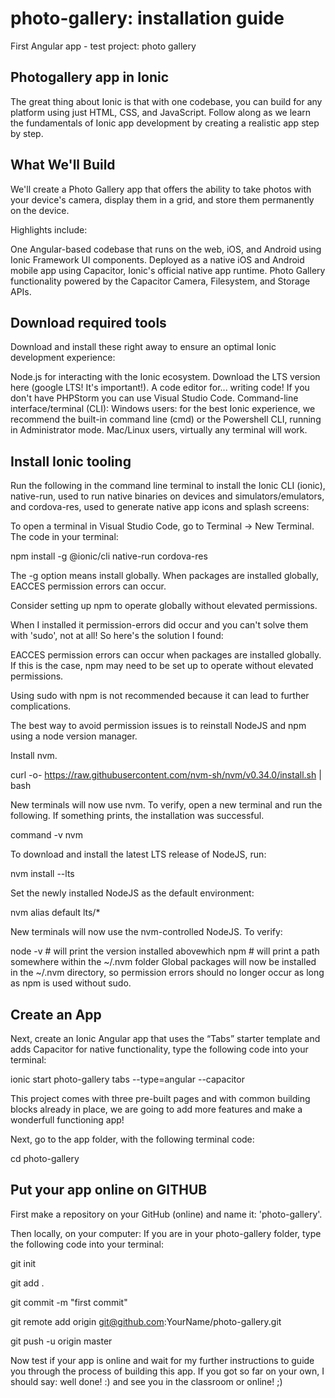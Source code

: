# photo-gallery: installation guide

First Angular app - test project: photo gallery

## Photogallery app in Ionic

The great thing about Ionic is that with one codebase, you can build for any platform using just HTML, CSS, and JavaScript. Follow along as we learn the fundamentals of Ionic app development by creating a realistic app step by step.

## What We'll Build
We'll create a Photo Gallery app that offers the ability to take photos with your device's camera, display them in a grid, and store them permanently on the device.

Highlights include:

One Angular-based codebase that runs on the web, iOS, and Android using Ionic Framework UI components.
Deployed as a native iOS and Android mobile app using Capacitor, Ionic's official native app runtime.
Photo Gallery functionality powered by the Capacitor Camera, Filesystem, and Storage APIs.


## Download required tools
Download and install these right away to ensure an optimal Ionic development experience:

Node.js for interacting with the Ionic ecosystem. Download the LTS version here (google LTS! It's important!).
A code editor for... writing code! If you don't have PHPStorm you can use Visual Studio Code.
Command-line interface/terminal (CLI):
Windows users: for the best Ionic experience, we recommend the built-in command line (cmd) or the Powershell CLI, running in Administrator mode.
Mac/Linux users, virtually any terminal will work.

## Install Ionic tooling
Run the following in the command line terminal to install the Ionic CLI (ionic), native-run, used to run native binaries on devices and simulators/emulators, and cordova-res, used to generate native app icons and splash screens:

To open a terminal in Visual Studio Code, go to Terminal -> New Terminal. The code in your terminal:

npm install -g @ionic/cli native-run cordova-res

The -g option means install globally. When packages are installed globally, EACCES permission errors can occur.

Consider setting up npm to operate globally without elevated permissions. 

When I installed it permission-errors did occur and you can't solve them with 'sudo', not at all!
So here's the solution I found:

EACCES permission errors can occur when packages are installed globally. If this is the case, npm may need to be set up to operate without elevated permissions.

Using sudo with npm is not recommended because it can lead to further complications.

The best way to avoid permission issues is to reinstall NodeJS and npm using a node version manager.

Install nvm.

   curl -o- https://raw.githubusercontent.com/nvm-sh/nvm/v0.34.0/install.sh | bash       

New terminals will now use nvm. To verify, open a new terminal and run the following. If something prints, the installation was successful.

command -v nvm

To download and install the latest LTS release of NodeJS, run:

nvm install --lts

Set the newly installed NodeJS as the default environment:

nvm alias default lts/*

New terminals will now use the nvm-controlled NodeJS. To verify:

node -v  # will print the version installed abovewhich npm  # will print a path somewhere within the ~/.nvm folder
Global packages will now be installed in the ~/.nvm directory, so permission errors should no longer occur as long as npm is used without sudo.

## Create an App
Next, create an Ionic Angular app that uses the “Tabs” starter template and adds Capacitor for native functionality, type the following code into your terminal:

ionic start photo-gallery tabs --type=angular --capacitor

This project comes with three pre-built pages and with common building blocks already in place, we are going to add more features and make a wonderfull functioning app!

Next, go to the app folder, with the following terminal code:

cd photo-gallery

## Put your app online on GITHUB
First make a repository on your GitHub (online) and name it: 'photo-gallery'.

Then locally, on your computer:
If you are in your photo-gallery folder, type the following code into your terminal:

git init

git add .

git commit -m "first commit"

git remote add origin git@github.com:YourName/photo-gallery.git

git push -u origin master

Now test if your app is online and wait for my further instructions to guide you through the process of building this app.
If you got so far on your own, I should say: well done! :) and see you in the classroom or online! ;) 



